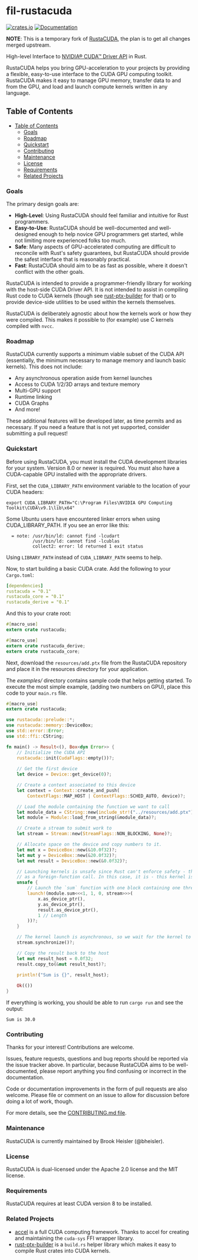 # fil-rustacuda

[![crates.io][crate-image-fil-rustacuda]][crate-link-fil-rustacuda]
[![Documentation][doc-image-fil-rustacuda]][doc-link-fil-rustacuda]

**NOTE**: This is a temporary fork of [RustaCUDA](https://github.com/bheisler/RustaCUDA), the plan is to get all changes merged upstream.

High-level Interface to [NVIDIA® CUDA™ Driver API](https://developer.nvidia.com/cuda-zone) in Rust.

RustaCUDA helps you bring GPU-acceleration to your projects by providing a flexible, easy-to-use
interface to the CUDA GPU computing toolkit. RustaCUDA makes it easy to manage GPU memory,
transfer data to and from the GPU, and load and launch compute kernels written in any language.

## Table of Contents
- [Table of Contents](#table-of-contents)
  - [Goals](#goals)
  - [Roadmap](#roadmap)
  - [Quickstart](#quickstart)
  - [Contributing](#contributing)
  - [Maintenance](#maintenance)
  - [License](#license)
  - [Requirements](#requirements)
  - [Related Projects](#related-projects)

### Goals

 The primary design goals are:

 - __High-Level__: Using RustaCUDA should feel familiar and intuitive for Rust programmers.
 - __Easy-to-Use__: RustaCUDA should be well-documented and well-designed enough to help novice GPU programmers get started, while not limiting more experienced folks too much.
 - __Safe__: Many aspects of GPU-accelerated computing are difficult to reconcile with Rust's safety guarantees, but RustaCUDA should provide the safest interface that is reasonably practical.
 - __Fast__: RustaCUDA should aim to be as fast as possible, where it doesn't conflict with the other goals.

RustaCUDA is intended to provide a programmer-friendly library for working with the host-side CUDA
Driver API. It is not intended to assist in compiling Rust code to CUDA kernels (though see
[rust-ptx-builder](https://github.com/denzp/rust-ptx-builder) for that) or to provide device-side
utilities to be used within the kernels themselves.

RustaCUDA is deliberately agnostic about how the kernels work or how they were compiled. This makes
it possible to (for example) use C kernels compiled with `nvcc`.

### Roadmap

RustaCUDA currently supports a minimum viable subset of the CUDA API (essentially, the minimum
necessary to manage memory and launch basic kernels). This does not include:

- Any asynchronous operation aside from kernel launches
- Access to CUDA 1/2/3D arrays and texture memory
- Multi-GPU support
- Runtime linking
- CUDA Graphs
- And more!

These additional features will be developed later, as time permits and as necessary. If you need a
feature that is not yet supported, consider submitting a pull request!

### Quickstart

Before using RustaCUDA, you must install the CUDA development libraries for your system. Version
8.0 or newer is required. You must also have a CUDA-capable GPU installed with the appropriate
drivers.

First, set the `CUDA_LIBRARY_PATH` environment variable to the location of your CUDA headers:

```text
export CUDA_LIBRARY_PATH="C:\Program Files\NVIDIA GPU Computing Toolkit\CUDA\v9.1\lib\x64"
```

Some Ubuntu users have encountered linker errors when using CUDA_LIBRARY_PATH. If you see an error
like this:

```text
  = note: /usr/bin/ld: cannot find -lcudart                                                              
          /usr/bin/ld: cannot find -lcublas                                                              
          collect2: error: ld returned 1 exit status 
```

Using `LIBRARY_PATH` instead of `CUDA_LIBRARY_PATH` seems to help.

Now, to start building a basic CUDA crate. Add the following to your `Cargo.toml`:

```yaml
[dependencies]
rustacuda = "0.1"
rustacuda_core = "0.1"
rustacuda_derive = "0.1"
```

And this to your crate root:

```rust
#[macro_use]
extern crate rustacuda;

#[macro_use]
extern crate rustacuda_derive;
extern crate rustacuda_core;
```

Next, download the `resources/add.ptx` file from the RustaCUDA repository and place it in
the resources directory for your application.

The *examples/* directory contains sample code that helps getting started. 
To execute the most simple example, (adding two numbers on GPU),
place this code to your `main.rs` file.

```rust
#[macro_use]
extern crate rustacuda;

use rustacuda::prelude::*;
use rustacuda::memory::DeviceBox;
use std::error::Error;
use std::ffi::CString;

fn main() -> Result<(), Box<dyn Error>> {
    // Initialize the CUDA API
    rustacuda::init(CudaFlags::empty())?;
    
    // Get the first device
    let device = Device::get_device(0)?;

    // Create a context associated to this device
    let context = Context::create_and_push(
        ContextFlags::MAP_HOST | ContextFlags::SCHED_AUTO, device)?;

    // Load the module containing the function we want to call
    let module_data = CString::new(include_str!("../resources/add.ptx"))?;
    let module = Module::load_from_string(&module_data)?;

    // Create a stream to submit work to
    let stream = Stream::new(StreamFlags::NON_BLOCKING, None)?;

    // Allocate space on the device and copy numbers to it.
    let mut x = DeviceBox::new(&10.0f32)?;
    let mut y = DeviceBox::new(&20.0f32)?;
    let mut result = DeviceBox::new(&0.0f32)?;

    // Launching kernels is unsafe since Rust can't enforce safety - think of kernel launches
    // as a foreign-function call. In this case, it is - this kernel is written in CUDA C.
    unsafe {
        // Launch the `sum` function with one block containing one thread on the given stream.
        launch!(module.sum<<<1, 1, 0, stream>>>(
            x.as_device_ptr(),
            y.as_device_ptr(),
            result.as_device_ptr(),
            1 // Length
        ))?;
    }

    // The kernel launch is asynchronous, so we wait for the kernel to finish executing
    stream.synchronize()?;

    // Copy the result back to the host
    let mut result_host = 0.0f32;
    result.copy_to(&mut result_host)?;
    
    println!("Sum is {}", result_host);

    Ok(())
}
```

If everything is working, you should be able to run `cargo run` and see the output:

```text
Sum is 30.0
```

### Contributing

Thanks for your interest! Contributions are welcome.

Issues, feature requests, questions and bug reports should be reported via the issue tracker above.
In particular, because RustaCUDA aims to be well-documented, please report anything you find
confusing or incorrect in the documentation.

Code or documentation improvements in the form of pull requests are also welcome. Please file or
comment on an issue to allow for discussion before doing a lot of work, though.

For more details, see the [CONTRIBUTING.md file](https://github.com/bheisler/rustaCUDA/blob/master/CONTRIBUTING.md).

### Maintenance

RustaCUDA is currently maintained by Brook Heisler (@bheisler).

### License

RustaCUDA is dual-licensed under the Apache 2.0 license and the MIT license.

### Requirements

RustaCUDA requires at least CUDA version 8 to be installed.

### Related Projects

- [accel](https://github.com/rust-accel/accel) is a full CUDA computing framework. Thanks to accel for creating and maintaining the `cuda-sys` FFI wrapper library.
- [rust-ptx-builder](https://github.com/denzp/rust-ptx-builder) is a `build.rs` helper library which makes it easy to compile Rust crates into CUDA kernels.

[crate-image-fil-rustacuda]: https://img.shields.io/crates/v/fil-rustacuda.svg
[crate-link-fil-rustacuda]: https://crates.io/crates/fil-rustacuda
[doc-image-fil-rustacuda]: https://docs.rs/fil-rustacuda/badge.svg
[doc-link-fil-rustacuda]: https://docs.rs/fil-rustacuda
